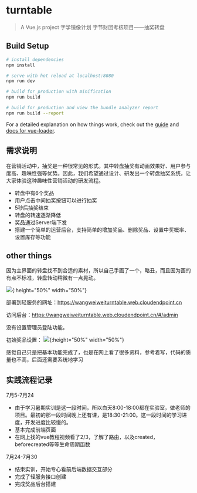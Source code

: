 # turntable

> A Vue.js project
> 字学镜像计划
> 字节财团考核项目——抽奖转盘

## Build Setup

``` bash
# install dependencies
npm install

# serve with hot reload at localhost:8080
npm run dev

# build for production with minification
npm run build

# build for production and view the bundle analyzer report
npm run build --report
```

For a detailed explanation on how things work, check out the [guide](http://vuejs-templates.github.io/webpack/) and [docs for vue-loader](http://vuejs.github.io/vue-loader).

## 需求说明
在营销活动中，抽奖是一种很常见的形式。其中转盘抽奖有动画效果好、用户参与度高、趣味性强等优势。因此，我们希望通过设计、研发出一个转盘抽奖系统，让大家体验这种趣味性营销活动的研发流程。
  - 转盘中有6个奖品
  - 用户点击中间抽奖按钮可以进行抽奖
  - 5秒后抽奖结束
  - 转盘的转速逐渐降低
  - 奖品通过Server端下发
  - 搭建一个简单的运营后台，支持简单的增加奖品、删除奖品、设置中奖概率、设置库存等功能

## other things
因为主界面的转盘找不到合适的素材，所以自己手画了一个，略丑，而且因为画的有点不标准，转盘转动稍微有一点晃动。

![](https://i.loli.net/2021/07/30/WsQlEIY6uUdGH8O.png){:height="50%" width="50%"}

部署到轻服务的网址：https://wangweiweiturntable.web.cloudendpoint.cn

访问后台：https://wangweiweiturntable.web.cloudendpoint.cn/#/admin

没有设置管理员登陆功能。

初始奖品设置：
![](https://i.loli.net/2021/07/30/o8kZ7UdKfzi6Q5R.png){:height="50%" width="50%"}

感觉自己只是把基本功能完成了，也是在网上看了很多资料，参考着写，代码的质量也不高，后面还需要系统地学习

## 实践流程记录


7月5-7月24
  - 由于学习暑期实训是这一段时间，所以白天8:00-18:00都在实验室，做老师的项目。最初的那一段时间晚上还有课，是18:30-21:00。这一段时间的学习进度，开发进度比较慢的。
  - 基本完成前端页面
  - 在网上找的vue教程视频看了2/3，了解了路由，以及created，beforecreated等等生命周期函数


7月24-7月30
  - 结束实训，开始专心看前后端数据交互部分
  - 完成了轻服务接口创建
  - 完成奖品后台搭建

